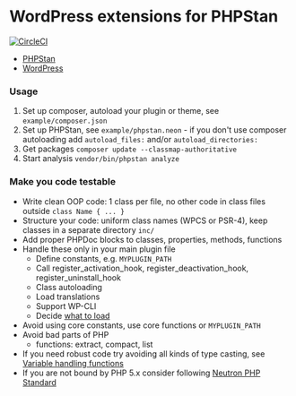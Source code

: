 # WordPress extensions for PHPStan

[![CircleCI](https://circleci.com/gh/szepeviktor/phpstan-wordpress.svg?style=svg)](https://circleci.com/gh/szepeviktor/phpstan-wordpress)

- [PHPStan](https://github.com/phpstan/phpstan)
- [WordPress](https://wordpress.org/)

### Usage

1. Set up composer, autoload your plugin or theme, see `example/composer.json`
1. Set up PHPStan, see `example/phpstan.neon` - if you don't use composer autoloading add `autoload_files:` and/or `autoload_directories:`
1. Get packages `composer update --classmap-authoritative`
1. Start analysis `vendor/bin/phpstan analyze`

### Make you code testable

- Write clean OOP code: 1 class per file, no other code in class files outside `class Name { ... }`
- Structure your code: uniform class names (WPCS or PSR-4), keep classes in a separate directory `inc/`
- Add proper PHPDoc blocks to classes, properties, methods, functions
- Handle these only in your main plugin file
    - Define constants, e.g. `MYPLUGIN_PATH`
    - Call register_activation_hook, register_deactivation_hook, register_uninstall_hook
    - Class autoloading
    - Load translations
    - Support WP-CLI
    - Decide [what to load](https://github.com/szepeviktor/debian-server-tools/blob/master/webserver/wordpress/_core-is.php#L58-L100)
- Avoid using core constants, use core functions or `MYPLUGIN_PATH`
- Avoid bad parts of PHP
    - functions: extract, compact, list
- If you need robust code try avoiding all kinds of type casting,
  see [Variable handling functions](https://www.php.net/manual/en/ref.var.php)
- If you are not bound by PHP 5.x consider following
  [Neutron PHP Standard]( https://github.com/Automattic/phpcs-neutron-standard)
